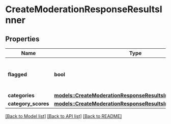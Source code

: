 # CreateModerationResponseResultsInner

## Properties

Name | Type | Description | Notes
------------ | ------------- | ------------- | -------------
**flagged** | **bool** | Whether any of the below categories are flagged. | 
**categories** | [**models::CreateModerationResponseResultsInnerCategories**](CreateModerationResponse_results_inner_categories.md) |  | 
**category_scores** | [**models::CreateModerationResponseResultsInnerCategoryScores**](CreateModerationResponse_results_inner_category_scores.md) |  | 

[[Back to Model list]](../README.md#documentation-for-models) [[Back to API list]](../README.md#documentation-for-api-endpoints) [[Back to README]](../README.md)



